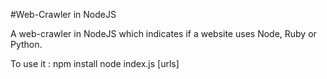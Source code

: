 #Web-Crawler in NodeJS

A web-crawler in NodeJS which indicates if a website uses Node, Ruby or Python.

To use it :
npm install
node index.js [urls]